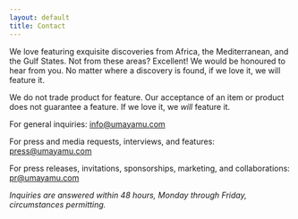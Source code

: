 ```yaml
---
layout: default
title: Contact
---
```



We love featuring exquisite discoveries from Africa, the Mediterranean, and the Gulf States. Not from these areas? Excellent! We would be honoured to hear from you. No matter where a discovery is found, if we love it, we will feature it.

We do not trade product for feature. Our acceptance of an item or product does not guarantee a feature. If we love it, we *will* feature it.

For general inquiries: <info@umayamu.com>

For press and media requests, interviews, and features: <press@umayamu.com>

For press releases, invitations, sponsorships, marketing, and collaborations: <pr@umayamu.com>

*Inquiries are answered within 48 hours, Monday through Friday, circumstances permitting.*